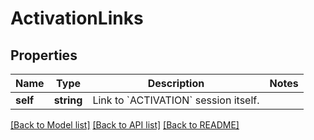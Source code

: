# ActivationLinks

## Properties
Name | Type | Description | Notes
------------ | ------------- | ------------- | -------------
**self** | **string** | Link to &#x60;ACTIVATION&#x60; session itself. | 

[[Back to Model list]](../README.md#documentation-for-models) [[Back to API list]](../README.md#documentation-for-api-endpoints) [[Back to README]](../README.md)


